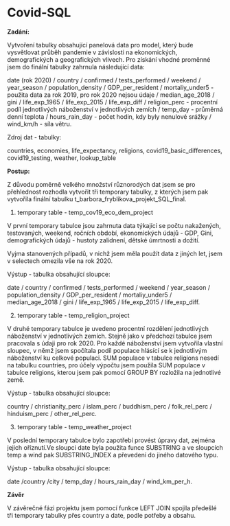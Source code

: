 # Covid-SQL

**Zadání:**

Vytvoření tabulky obsahující panelová data pro model, který bude vysvětlovat průběh pandemie v závislosti na ekonomických, demografických a geografických vlivech. Pro získání vhodné proměnné jsem do finální tabulky zahrnula následující data:

date (rok 2020) / country / confirmed / tests_performed / weekend / year_season / population_density / GDP_per_resident / mortaliy_under5 - použita data za rok 2019, pro rok 2020 nejsou údaje / median_age_2018 / gini / life_exp_1965 / life_exp_2015 / life_exp_diff / religion_perc - procentní podíl jednotlivých náboženství v jednotlivých zemích / temp_day - průměrná denní teplota / hours_rain_day - počet hodin, kdy byly nenulové srážky / wind_km/h - síla větru.

Zdroj dat - tabulky: 

countries, economies, life_expectancy, religions, covid19_basic_differences, covid19_testing, weather, lookup_table 


**Postup:**

Z důvodu poměrně velkého množství různorodých dat jsem se pro přehlednost rozhodla vytvořit  tři temporary tabulky, z kterých jsem pak vytvořila finální tabulku t_barbora_fryblikova_projekt_SQL_final.

1. temporary table - temp_cov19_eco_dem_project

V první temporary tabulce jsou zahrnuta data týkající se počtu nakažených, testovaných, weekend, ročních období, ekonomických údajů - GDP, Gini, demografických údajů - hustoty zalidnení, dětské úmrtnosti a dožití.

Vyjma stanovených případů, v nichž jsem měla použít data z jiných let, jsem v selectech omezila vše na rok 2020.

Výstup - tabulka obsahující sloupce:

date / country  / confirmed / tests_performed / weekend / year_season / population_density / GDP_per_resident / mortaliy_under5 / median_age_2018 / gini / life_exp_1965 / life_exp_2015 /  life_exp_diff.


2. temporary table - temp_religion_project

V druhé temporary tabulce je uvedeno procentní rozdělení jednotlivých náboženství v jednotlivých zemích. Stejně jako v předchozí tabulce jsem pracovala s údaji pro rok 2020. Pro každé náboženství jsem vytvořila vlastní sloupec, v němž jsem spočítala podíl populace hlásící se k jednotlivým náboženství ku celkové populaci. SUM populace v tabulce religions nesedí na tabulku countries, pro účely výpočtu jsem použila SUM populace v tabulce religions, kterou jsem pak pomocí GROUP BY rozložila na jednotlivé země.

Výstup - tabulka obsahující sloupce:

country / christianity_perc / islam_perc / buddhism_perc / folk_rel_perc / hinduism_perc / other_rel_perc.


3. temporary table - temp_weather_project

V poslední temporary tabulce bylo zapotřebí provést úpravy dat, zejména jejich oříznutí.Ve sloupci date byla použita funce SUBSTRING a ve sloupcích temp a wind pak SUBSTRING_INDEX a převedení do jiného datového typu.

Výstup - tabulka obsahující sloupce:

date /country /city / temp_day / hours_rain_day / wind_km_per_h.


**Závěr**

V závěrečné fázi projektu jsem pomocí funkce LEFT JOIN spojila předešlé tři temporary tabulky přes country a date, podle potřeby a obsahu.


